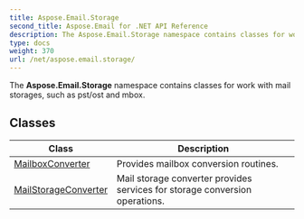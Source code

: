 ```yaml
---
title: Aspose.Email.Storage
second_title: Aspose.Email for .NET API Reference
description: The Aspose.Email.Storage namespace contains classes for work with mail storages such as pst/ost and mbox
type: docs
weight: 370
url: /net/aspose.email.storage/
---
```

The **Aspose.Email.Storage** namespace contains classes for work with mail storages, such as pst/ost and mbox.

## Classes

| Class | Description |
| --- | --- |
| [MailboxConverter](./mailboxconverter/) | Provides mailbox conversion routines. |
| [MailStorageConverter](./mailstorageconverter/) | Mail storage converter provides services for storage conversion operations. |


